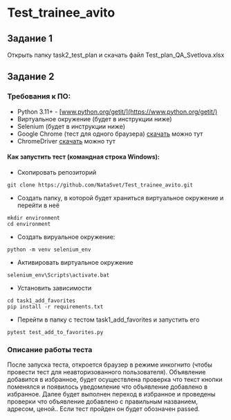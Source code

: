 # Test_trainee_avito

## Задание 1
Открыть папку task2_test_plan и скачать файл Test_plan_QA_Svetlova.xlsx

## Задание 2

### Требования к ПО:
- Python 3.11+ - [www.python.org/getit/](https://www.python.org/getit/)
- Виртуальное окружение (будет в инструкции ниже)
- Selenium (будет в инструкции ниже)
- Google Chrome (тест для одного браузера) [скачать](https://www.google.com/intl/ru_ru/chrome/) можно тут
- ChromeDriver [скачать](https://sites.google.com/chromium.org/driver/) можно тут

#### Как запустить тест (командная строка Windows): 
- Cкопировать репозиторий
```
git clone https://github.com/NataSvet/Test_trainee_avito.git
```
- Создать папку, в которой будет храниться виртуальное окружение и перейти в неё
```
mkdir environment
cd environment
```
- Создать вируальное окружение:
```
python -m venv selenium_env
```
- Активировать виртуальное окружение
```
selenium_env\Scripts\activate.bat
```
- Установить зависимости
```
cd task1_add_favorites
pip install -r requirements.txt
```
- Перейти в папку с тестом task1_add_favorites и запустить его
```
pytest test_add_to_favorites.py
```

### Описание работы теста
После запуска теста, откроется браузер в режиме инкогнито (чтобы провести тест для неавторизованного пользователя). 
Объявление добавится в избранное, будет осуществлена проверка что текст кнопки поменялся и появилось уведомление что объявление добавлено в избранное. 
Далее будет выполнен переход в избранное и проведены проверки что объявление добавлено с правильным названием, адресом, ценой.. 
Если тест пройден он будет обозначен passed.
